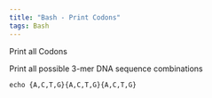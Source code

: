 ```yaml
---
title: "Bash - Print Codons"
tags: Bash
---
```



Print all Codons

Print all possible 3-mer DNA sequence combinations

```
echo {A,C,T,G}{A,C,T,G}{A,C,T,G}
```
